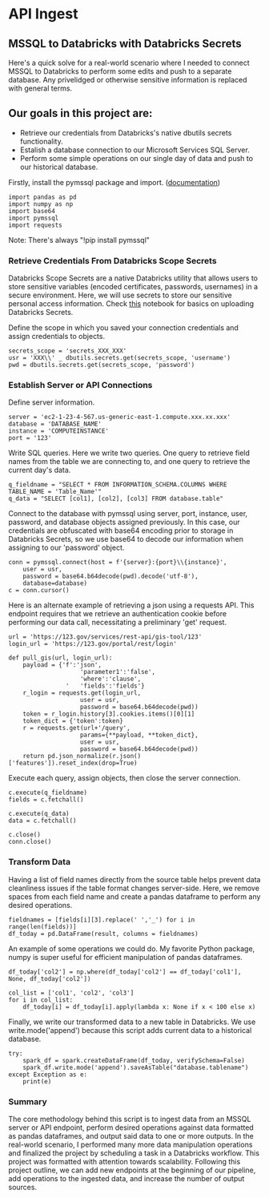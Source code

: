 # API Ingest
## MSSQL to Databricks with Databricks Secrets

Here's a quick solve for a real-world scenario where I needed to connect MSSQL to Databricks to perform some edits and push to a separate database.
Any privelidged or otherwise sensitive information is replaced with general terms.

## Our goals in this project are:
 - Retrieve our credentials from Databricks's native dbutils secrets functionality.
 - Estalish a database connection to our Microsoft Services SQL Server.
 - Perform some simple operations on our single day of data and push to our historical database.

Firstly, install the pymssql package and import. ([documentation](http://www.pymssql.org/))

    import pandas as pd
    import numpy as np
    import base64
    import pymssql
    import requests

Note: There's always "!pip install pymssql"

### Retrieve Credentials From Databricks Scope Secrets

Databricks Scope Secrets are a native Databricks utility that allows users to store sensitive variables (encoded certificates, passwords, usernames) in a secure environment. Here, we will use secrets to store our sensitive personal access information. Check [this]() notebook for basics on uploading Databricks Secrets.

Define the scope in which you saved your connection credentials and assign credentials to objects.

    secrets_scope = 'secrets_XXX_XXX'
    usr = 'XXX\\' _ dbutils.secrets.get(secrets_scope, 'username')
    pwd = dbutils.secrets.get(secrets_scope, 'password')

### Establish Server or API Connections

Define server information.

    server = 'ec2-1-23-4-567.us-generic-east-1.compute.xxx.xx.xxx'
    database = 'DATABASE_NAME'
    instance = 'COMPUTEINSTANCE'
    port = '123'

Write SQL queries. Here we write two queries. One query to retrieve field names from the table we are connecting to, and one query to retrieve the current day's data.

    q_fieldname = "SELECT * FROM INFORMATION_SCHEMA.COLUMNS WHERE TABLE_NAME = 'Table_Name'"
    q_data = "SELECT [col1], [col2], [col3] FROM database.table"

Connect to the database with pymssql using server, port, instance, user, password, and database objects assigned previously. In this case, our credentials are obfuscated with base64 encoding prior to storage in Databricks Secrets, so we use base64 to decode our information when assigning to our 'password' object.

    conn = pymssql.connect(host = f'{server}:{port}\\{instance}',
        user = usr,
        password = base64.b64decode(pwd).decode('utf-8'),
        database=database)
    c = conn.cursor()

Here is an alternate example of retrieving a json using a requests API. This endpoint requires that we retrieve an authentication cookie before performing our data call, necessitating a preliminary 'get' request.
 
    url = 'https://123.gov/services/rest-api/gis-tool/123'
    login_url = 'https://123.gov/portal/rest/login'

    def pull_gis(url, login_url):
        payload = {'f':'json',
                        'parameter1':'false',
                        'where':'clause',
                    '   'fields':'fields'}
        r_login = requests.get(login_url,
                        user = usr,
                        password = base64.b64decode(pwd))
        token = r_login.history[3].cookies.items()[0][1]
        token_dict = {'token':token}
        r = requests.get(url+'/query',
                        params={**payload, **token_dict},
                        user = usr,
                        password = base64.b64decode(pwd))
        return pd.json_normalize(r.json()['features']).reset_index(drop=True)

Execute each query, assign objects, then close the server connection.

    c.execute(q_fieldname)
    fields = c.fetchall()

    c.execute(q_data)
    data = c.fetchall()

    c.close()
    conn.close()

### Transform Data

Having a list of field names directly from the source table helps prevent data cleanliness issues if the table format changes server-side. Here, we remove spaces from each field name and create a pandas dataframe to perform any desired operations.

    fieldnames = [fields[i][3].replace(' ','_') for i in range(len(fields))]
    df_today = pd.DataFrame(result, columns = fieldnames)

An example of some operations we could do. My favorite Python package, numpy is super useful for efficient manipulation of pandas dataframes.

    df_today['col2'] = np.where(df_today['col2'] == df_today['col1'], None, df_today['col2'])
    
    col_list = ['col1', 'col2', 'col3']
    for i in col_list:
        df_today[i] = df_today[i].apply(lambda x: None if x < 100 else x)

Finally, we write our transformed data to a new table in Databricks. We use write.mode('append') because this script adds current data to a historical database.

    try:
        spark_df = spark.createDataFrame(df_today, verifySchema=False)
        spark_df.write.mode('append').saveAsTable("database.tablename")
    except Exception as e:
        print(e)

### Summary

The core methodology behind this script is to ingest data from an MSSQL server or API endpoint, perform desired operations against data formatted as pandas dataframes, and output said data to one or more outputs. In the real-world scenario, I performed many more data manipulation operations and finalized the project by scheduling a task in a Databricks workflow. This project was formatted with attention towards scalability. Following this project outline, we can add new endpoints at the beginning of our pipeline, add operations to the ingested data, and increase the number of output sources.
